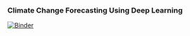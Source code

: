 ### Climate Change Forecasting Using Deep Learning

[![Binder](https://mybinder.org/badge_logo.svg)](https://mybinder.org/v2/gh/msdat/climate-change-forecasting/HEAD?labpath=https%3A%2F%2Fgithub.com%2Fmsdat%2Fclimate-change-forecasting%2Fblob%2Fmain%2Fclimate_change_forecasting.ipynb)
